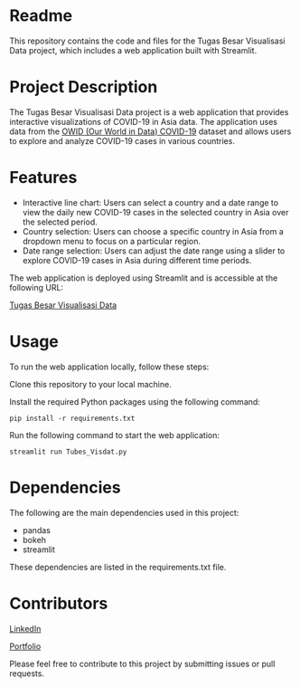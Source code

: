 # Readme
This repository contains the code and files for the Tugas Besar Visualisasi Data project, which includes a web application built with Streamlit.

# Project Description
The Tugas Besar Visualisasi Data project is a web application that provides interactive visualizations of COVID-19 in Asia data. The application uses data from the [OWID (Our World in Data) COVID-19](https://raw.githubusercontent.com/owid/covid-19-data/master/public/data/owid-covid-data.csv) dataset and allows users to explore and analyze COVID-19 cases in various countries.

# Features
* Interactive line chart: Users can select a country and a date range to view the daily new COVID-19 cases in the selected country in Asia over the selected period.
* Country selection: Users can choose a specific country in Asia from a dropdown menu to focus on a particular region.
* Date range selection: Users can adjust the date range using a slider to explore COVID-19 cases in Asia during different time periods.

The web application is deployed using Streamlit and is accessible at the following URL:

[Tugas Besar Visualisasi Data](https://aburijal26-visdat-tubes-visdat-jau5mo.streamlit.app/)

# Usage
To run the web application locally, follow these steps:

Clone this repository to your local machine.

Install the required Python packages using the following command:

```
pip install -r requirements.txt
```

Run the following command to start the web application:

```
streamlit run Tubes_Visdat.py
```

# Dependencies
The following are the main dependencies used in this project:

* pandas
* bokeh
* streamlit

These dependencies are listed in the requirements.txt file.

# Contributors
[LinkedIn](https://www.linkedin.com/in/muhammad-abu-rijal-kusnaedi/)

[Portfolio](https://aburijal26.wixsite.com/portfolio) 

Please feel free to contribute to this project by submitting issues or pull requests.
